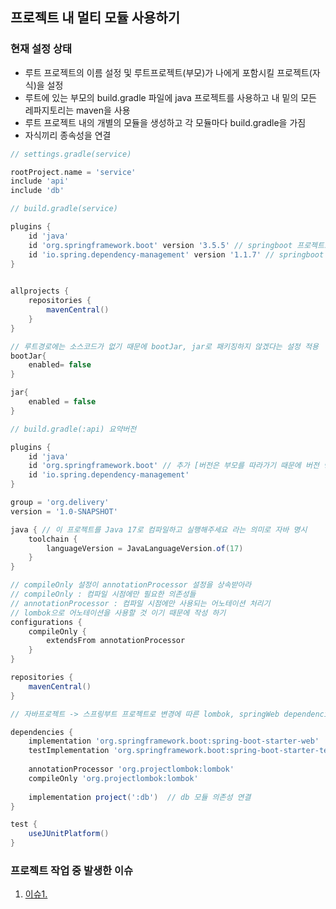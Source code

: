 ## 프로젝트 내 멀티 모듈 사용하기

### 현재 설정 상태
- 루트 프로젝트의 이름 설정 및 루트프로젝트(부모)가 나에게 포함시킬 프로젝트(자식)을 설정
- 루트에 있는 부모의 build.gradle 파일에 java 프로젝트를 사용하고 내 밑의 모든 레파지토리는 maven을 사용
- 루트 프로젝트 내의 개별의 모듈을 생성하고 각 모듈마다 build.gradle을 가짐
- 자식끼리 종속성을 연결

```groovy
// settings.gradle(service)

rootProject.name = 'service'
include 'api' 
include 'db'
```

```groovy
// build.gradle(service)

plugins {
    id 'java'
    id 'org.springframework.boot' version '3.5.5' // springboot 프로젝트로 변경을 위해 추가
    id 'io.spring.dependency-management' version '1.1.7' // springboot 프로젝트로 변경을 위해 추가
}

 
allprojects {
    repositories {
        mavenCentral()
    }
}

// 루트경로에는 소스코드가 없기 때문에 bootJar, jar로 패키징하지 않겠다는 설정 적용
bootJar{
    enabled= false 
}

jar{
    enabled = false
}
```

```groovy
// build.gradle(:api) 요약버전 

plugins {
    id 'java'
    id 'org.springframework.boot' // 추가 [버전은 부모를 따라가기 때문에 버전 명시X]
    id 'io.spring.dependency-management'
}

group = 'org.delivery'
version = '1.0-SNAPSHOT'

java { // 이 프로젝트를 Java 17로 컴파일하고 실행해주세요 라는 의미로 자바 명시
    toolchain {
        languageVersion = JavaLanguageVersion.of(17)
    }
}

// compileOnly 설정이 annotationProcessor 설정을 상속받아라
// compileOnly : 컴파일 시점에만 필요한 의존성들
// annotationProcessor : 컴파일 시점에만 사용되는 어노테이션 처리기
// lombok으로 어노테이션을 사용할 것 이기 때문에 작성 하기
configurations {
    compileOnly {
        extendsFrom annotationProcessor
    }
}

repositories {
    mavenCentral()
}

// 자바프로젝트 -> 스프링부트 프로젝트로 변경에 따른 lombok, springWeb dependencies 적용

dependencies {
    implementation 'org.springframework.boot:spring-boot-starter-web'
    testImplementation 'org.springframework.boot:spring-boot-starter-test'
    
    annotationProcessor 'org.projectlombok:lombok'
    compileOnly 'org.projectlombok:lombok'
    
    implementation project(':db')  // db 모듈 의존성 연결
}

test {
    useJUnitPlatform()
}

```
### 프로젝트 작업 중 발생한 이슈
1. [이슈1.](https://soly-log.tistory.com/65)